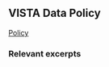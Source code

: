 ## VISTA Data Policy

[Policy](https://github.com/vistadataproject/documents/blob/master/Submissions/src/VistAMetadata-2015-12-09-PWS.pdf)

### Relevant excerpts
